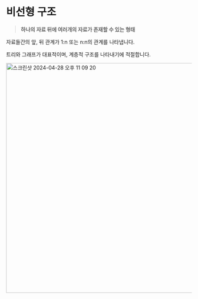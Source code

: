 # 비선형 구조

> **하나의 자료 뒤에 여러개의 자료가 존재할 수 있는 형태**
> 

자료들간의 앞, 뒤 관계가 1:n 또는 n:n의 관계를 나타냅니다.

트리와 그래프가 대표적이며, 계층적 구조를 나타내기에 적절합니다.

<img width="626" alt="스크린샷 2024-04-28 오후 11 09 20" src="https://github.com/jjunhaa0211/Algorithm-Junha/assets/102890390/7a3fcfa7-f770-4eb7-88cf-f9be5ccf4969">

